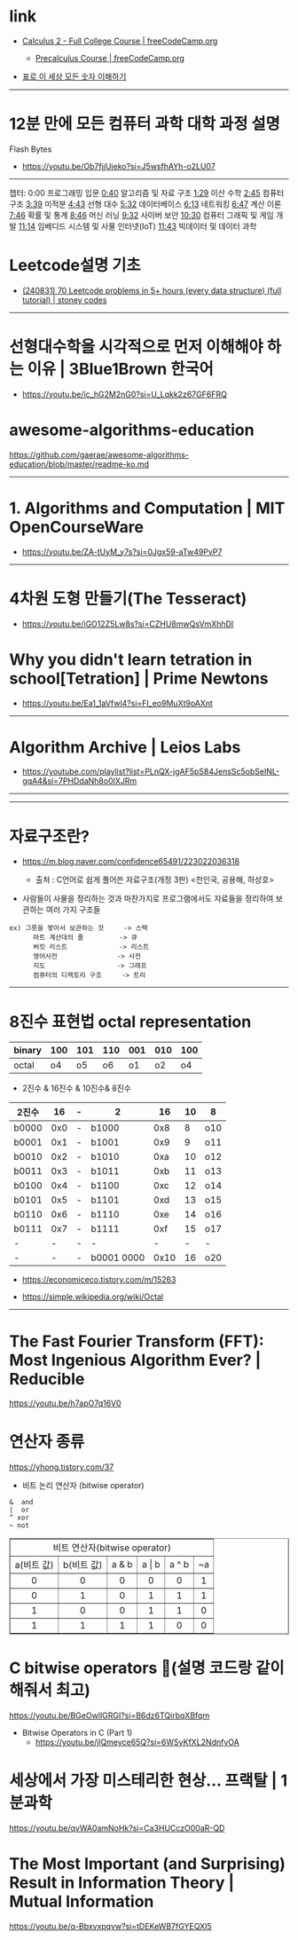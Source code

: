 # link

- [Calculus 2 - Full College Course | freeCodeCamp.org](https://youtu.be/7gigNsz4Oe8?si=nkJSca_STj92pfOy)
  - [Precalculus Course | freeCodeCamp.org](https://youtu.be/eI4an8aSsgw?si=KYTt0ytYOvDa23Xi)

- [표로 이 세상 모든 숫자 이해하기](https://youtu.be/sxPGDJ-uXV0?si=c_M2cW49U1eWMrrp)

<hr />

#  12분 만에 모든 컴퓨터 과학 대학 과정 설명
Flash Bytes
- https://youtu.be/Ob7fjjUieko?si=J5wsfhAYh-o2LU07
------------------------------------------------------------------------------------------------------------
챕터:
0:00 프로그래밍 입문
[0:40](https://youtu.be/Ob7fjjUieko?si=pIMGTOphvjEi5A2o&t=40) 알고리즘 및 자료 구조
[1:29](https://youtu.be/Ob7fjjUieko?si=pIMGTOphvjEi5A2o&t=89) 이산 수학
[2:45](https://youtu.be/Ob7fjjUieko?si=pIMGTOphvjEi5A2o&t=165) 컴퓨터 구조
[3:39](https://youtu.be/Ob7fjjUieko?si=pIMGTOphvjEi5A2o&t=219) 미적분
[4:43](https://youtu.be/Ob7fjjUieko?si=pIMGTOphvjEi5A2o&t=283) 선형 대수
[5:32](https://youtu.be/Ob7fjjUieko?si=pIMGTOphvjEi5A2o&t=332) 데이터베이스
[6:13](https://youtu.be/Ob7fjjUieko?si=pIMGTOphvjEi5A2o&t=373) 네트워킹
[6:47](https://youtu.be/Ob7fjjUieko?si=pIMGTOphvjEi5A2o&t=407) 계산 이론
[7:46](https://youtu.be/Ob7fjjUieko?si=pIMGTOphvjEi5A2o&t=466) 확률 및 통계
[8:46](https://youtu.be/Ob7fjjUieko?si=pIMGTOphvjEi5A2o&t=526) 머신 러닝
[9:32](https://youtu.be/Ob7fjjUieko?si=pIMGTOphvjEi5A2o&t=572) 사이버 보안
[10:30](https://youtu.be/Ob7fjjUieko?si=pIMGTOphvjEi5A2o&t=630) 컴퓨터 그래픽 및 게임 개발
[11:14](https://youtu.be/Ob7fjjUieko?si=pIMGTOphvjEi5A2o&t=674) 임베디드 시스템 및 사물 인터넷(IoT)
[11:43](https://youtu.be/Ob7fjjUieko?si=pIMGTOphvjEi5A2o&t=703) 빅데이터 및 데이터 과학

# Leetcode설명 기초

- [(240831) 70 Leetcode problems in 5+ hours (every data structure) (full tutorial) | stoney codes](https://youtu.be/lvO88XxNAzs?si=q70CbbT29GbdpRXh)

<hr />

# 선형대수학을 시각적으로 먼저 이해해야 하는 이유 | 3Blue1Brown 한국어

- https://youtu.be/ic_hG2M2nG0?si=U_Lqkk2z67GF6FRQ

# awesome-algorithms-education
https://github.com/gaerae/awesome-algorithms-education/blob/master/readme-ko.md


<hr>

# 1. Algorithms and Computation | MIT OpenCourseWare
- https://youtu.be/ZA-tUyM_y7s?si=0Jgx59-aTw49PvP7

<hr>

# 4차원 도형 만들기(The Tesseract)
- https://youtu.be/iGO12Z5Lw8s?si=CZHU8mwQsVmXhhDI

# Why you didn't learn tetration in school[Tetration] | Prime Newtons

- https://youtu.be/Ea1_1aVfwl4?si=FI_eo9MuXt9oAXnt

<hr>

# Algorithm Archive | Leios Labs
- https://youtube.com/playlist?list=PLnQX-jgAF5pS84JensSc5obSeINL-gqA4&si=7PHDdaNh8o0IXJRm

<hr>


<hr>

# 자료구조란?
- https://m.blog.naver.com/confidence65491/223022036318
  - 출처 : C언어로 쉽게 풀어쓴 자료구조(개정 3판) <천인국, 공용해, 하상호>

- 사람들이 사물을 정리하는 것과 마찬가지로 프로그램에서도 자료들을 정리하여 보관하는 여러 가지 구조들
​
```
ex) 그릇을 쌓아서 보관하는 것     -> 스택
      마트 계산대의 줄         -> 큐
      버킷 리스트             -> 리스트
      영어사전               -> 사전
      지도                  -> 그래프
      컴퓨터의 디렉토리 구조     -> 트리
```

<hr>

# 8진수 표현법 octal representation

|binary|100|101|110|001|010|100|
|-|-|-|-|-|-|-|
|octal|o4|o5|o6|o1|o2|o4|


- 2진수 & 16진수 & 10진수& 8진수

|2진수|16|-|2|16|10|8|
|-|-|-|-|-|-|-|
b0000|0x0|-|b1000|0x8|8|o10|
b0001|0x1|-|b1001|0x9|9|o11|
b0010|0x2|-|b1010|0xa|10|o12|
b0011|0x3|-|b1011|0xb|11|o13|
b0100|0x4|-|b1100|0xc|12|o14|
b0101|0x5|-|b1101|0xd|13|o15|
b0110|0x6|-|b1110|0xe|14|o16|
b0111|0x7|-|b1111|0xf|15|o17|
-|-|-|-|-|-|-|
-|-|-|b0001 0000|0x10|16|o20|


- https://economiceco.tistory.com/m/15263

- https://simple.wikipedia.org/wiki/Octal

<hr>

# The Fast Fourier Transform (FFT): Most Ingenious Algorithm Ever? | Reducible

https://youtu.be/h7apO7q16V0

# 연산자 종류

https://yhong.tistory.com/37

- 비트 논리 연산자 (bitwise operator)

```
&  and
|  or 
^ xor
~ not
```

<table border="1">
    <tr>
    <td colspan="6" align="center">비트 연산자(bitwise operator)</td>
    </tr>
    <tr align="center">
        <td>a(비트 값)</td>
        <td>b(비트 값)</td>
        <td>a & b</td>
        <td>a | b</td>
        <td>a ^ b</td>
        <td>~a</td>
    </tr>
    <tr align="center">
        <td>0</td>
        <td>0</td>
        <td>0</td>
        <td>0</td>
        <td>0</td>
        <td>1</td>
    </tr>
    <tr align="center">
        <td>0</td>
        <td>1</td>
        <td>0</td>
        <td>1</td>
        <td>1</td>
        <td>1</td>
    </tr>
    <tr align="center">
        <td>1</td>
        <td>0</td>
        <td>0</td>
        <td>1</td>
        <td>1</td>
        <td>0</td>
    </tr>
    <tr align="center">
        <td>1</td>
        <td>1</td>
        <td>1</td>
        <td>1</td>
        <td>0</td>
        <td>0</td>
    </tr>
</table>

# C bitwise operators 🔣(설명 코드랑 같이 해줘서 최고)
https://youtu.be/BGeOwlIGRGI?si=B6dz6TQirbqXBfqm

- Bitwise Operators in C (Part 1)
  - https://youtu.be/jlQmeyce65Q?si=6WSyKfXL2NdnfyOA


# 세상에서 가장 미스테리한 현상... 프랙탈 | 1분과학

https://youtu.be/qvWA0amNoHk?si=Ca3HUCczO00aR-QD

# The Most Important (and Surprising) Result in Information Theory | Mutual Information

https://youtu.be/q-Bbxvxpqvw?si=tDEKeWB7fGYEQXI5

